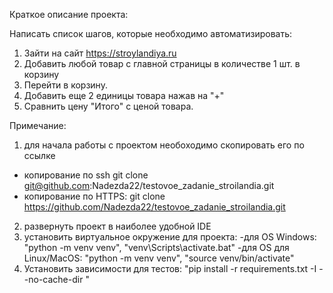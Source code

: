 Краткое описание проекта:

Написать список шагов, которые необходимо автоматизировать:

1. Зайти на сайт https://stroylandiya.ru
2. Добавить любой товар с главной страницы в количестве 1 шт. в корзину
3. Перейти в корзину.
4. Добавить еще 2 единицы товара нажав на "+"
5. Сравнить цену "Итого" с ценой товара.

Примечание:
1. для начала работы с проектом необоходимо скопировать его по ссылке
- копирование по ssh git clone git@github.com:Nadezda22/testovoe_zadanie_stroilandia.git
- копирование по HTTPS: git clone https://github.com/Nadezda22/testovoe_zadanie_stroilandia.git
2. развернуть проект в наиболее удобной IDE
3. установить виртуальное окружение для проекта:
-для OS Windows: "python -m venv venv", "venv\Scripts\activate.bat"
-для OS для Linux/MacOS: "python -m venv venv", "source venv/bin/activate"
4. Установить зависимости для тестов: "pip install -r requirements.txt -I --no-cache-dir "